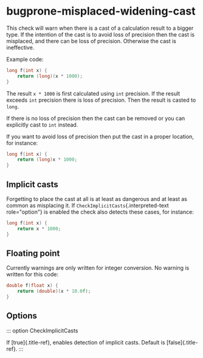 # bugprone-misplaced-widening-cast

This check will warn when there is a cast of a calculation result to a
bigger type. If the intention of the cast is to avoid loss of precision
then the cast is misplaced, and there can be loss of precision.
Otherwise the cast is ineffective.

Example code:

```c++
long f(int x) {
    return (long)(x * 1000);
}
```

The result `x * 1000` is first calculated using `int` precision. If the
result exceeds `int` precision there is loss of precision. Then the
result is casted to `long`.

If there is no loss of precision then the cast can be removed or you can
explicitly cast to `int` instead.

If you want to avoid loss of precision then put the cast in a proper
location, for instance:

```c++
long f(int x) {
    return (long)x * 1000;
}
```

## Implicit casts

Forgetting to place the cast at all is at least as dangerous and at
least as common as misplacing it. If
`CheckImplicitCasts`{.interpreted-text role="option"} is enabled the
check also detects these cases, for instance:

```c++
long f(int x) {
    return x * 1000;
}
```

## Floating point

Currently warnings are only written for integer conversion. No warning
is written for this code:

```c++
double f(float x) {
    return (double)(x * 10.0f);
}
```

## Options

::: option
CheckImplicitCasts

If [true]{.title-ref}, enables detection of implicit casts. Default is
[false]{.title-ref}.
:::

